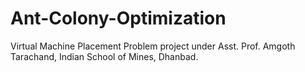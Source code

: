 # Ant-Colony-Optimization
Virtual Machine Placement Problem project under Asst. Prof. Amgoth Tarachand, Indian School of Mines, Dhanbad.

